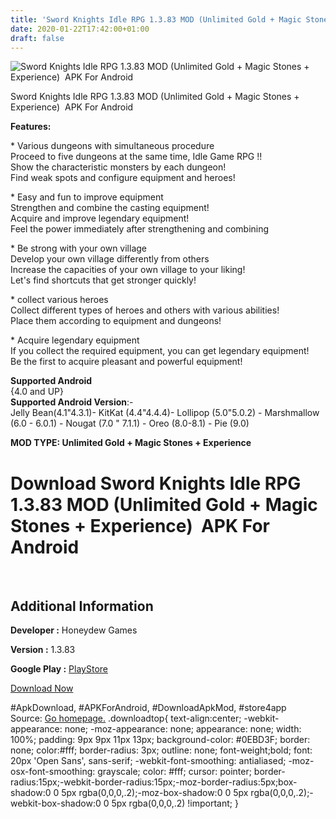 ```yaml
---
title: 'Sword Knights Idle RPG 1.3.83 MOD (Unlimited Gold + Magic Stones + Experience)  APK For Android'
date: 2020-01-22T17:42:00+01:00
draft: false
---
```


![Sword Knights Idle RPG 1.3.83 MOD (Unlimited Gold + Magic Stones + Experience)  APK For Android](https://i1.wp.com/apkhome.net/wp-content/uploads/2020/01/Sword-Knights-Idle-RPG-1.3.83-MOD-Unlimited-Gold-Magic-Stones-Experience.png "Sword Knights Idle RPG 1.3.83 MOD (Unlimited Gold + Magic Stones + Experience)  APK For Android")

  

Sword Knights Idle RPG 1.3.83 MOD (Unlimited Gold + Magic Stones + Experience)  APK For Android

**Features:**

\* Various dungeons with simultaneous procedure  
Proceed to five dungeons at the same time, Idle Game RPG !!  
Show the characteristic monsters by each dungeon!  
Find weak spots and configure equipment and heroes!

\* Easy and fun to improve equipment  
Strengthen and combine the casting equipment!  
Acquire and improve legendary equipment!  
Feel the power immediately after strengthening and combining

\* Be strong with your own village  
Develop your own village differently from others  
Increase the capacities of your own village to your liking!  
Let's find shortcuts that get stronger quickly!

\* collect various heroes  
Collect different types of heroes and others with various abilities!  
Place them according to equipment and dungeons!

\* Acquire legendary equipment  
If you collect the required equipment, you can get legendary equipment!  
Be the first to acquire pleasant and powerful equipment!

**Supported Android**  
{4.0 and UP}  
**Supported Android Version**:-  
Jelly Bean(4.1"4.3.1)- KitKat (4.4"4.4.4)- Lollipop (5.0"5.0.2) - Marshmallow (6.0 - 6.0.1) - Nougat (7.0 " 7.1.1) - Oreo (8.0-8.1) - Pie (9.0)

**MOD TYPE: Unlimited Gold + Magic Stones + Experience**

Download Sword Knights Idle RPG 1.3.83 MOD (Unlimited Gold + Magic Stones + Experience)  APK For Android
=========================================================================================================

 

Additional Information
----------------------

**Developer :** Honeydew Games

**Version :** 1.3.83

**Google Play :** [PlayStore](https://play.google.com/store/apps/details?id=com.honeydew.stealer)

  

[Download Now](https://store4app.co/post/sword-knights-idle-rpg-1-3-83-mod-unlimited-gold-magic-stones-experience-apk-for-android_1579711317)

  
#ApkDownload, #APKForAndroid, #DownloadApkMod, #store4app  
Source: [Go homepage.](https://store4app.co/post/sword-knights-idle-rpg-1-3-83-mod-unlimited-gold-magic-stones-experience-apk-for-android_1579711317) .downloadtop{ text-align:center; -webkit-appearance: none; -moz-appearance: none; appearance: none; width: 100%; padding: 9px 9px 11px 13px; background-color: #0EBD3F; border: none; color:#fff; border-radius: 3px; outline: none; font-weight;bold; font: 20px 'Open Sans', sans-serif; -webkit-font-smoothing: antialiased; -moz-osx-font-smoothing: grayscale; color: #fff; cursor: pointer; border-radius:15px;-webkit-border-radius:15px;-moz-border-radius:5px;box-shadow:0 0 5px rgba(0,0,0,.2);-moz-box-shadow:0 0 5px rgba(0,0,0,.2);-webkit-box-shadow:0 0 5px rgba(0,0,0,.2) !important; }